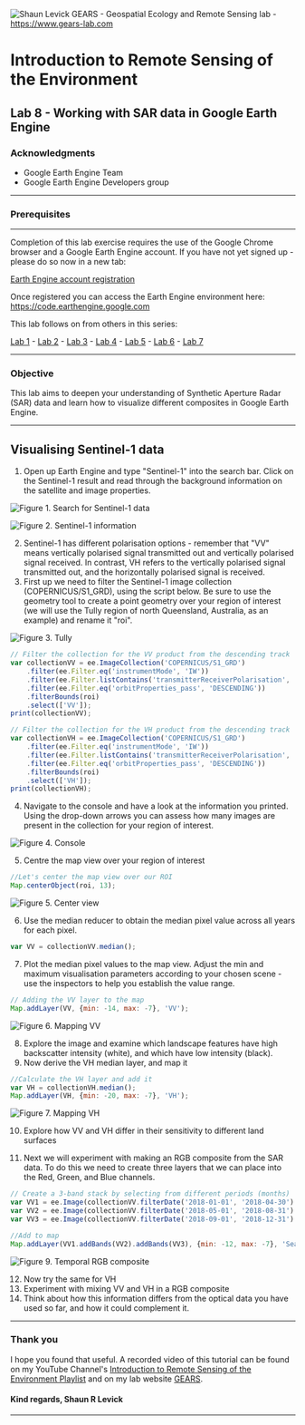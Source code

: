 ![Shaun Levick](Logo3.png)
GEARS - Geospatial Ecology and Remote Sensing lab - https://www.gears-lab.com

# Introduction to Remote Sensing of the Environment
Lab 8 - Working with SAR data in Google Earth Engine
--------------

### Acknowledgments
- Google Earth Engine Team
- Google Earth Engine Developers group

------

### Prerequisites
-------------

Completion of this lab exercise requires the use of the Google Chrome browser and a Google Earth Engine account. If you have not yet signed up - please do so now in a new tab:

[Earth Engine account registration](https://signup.earthengine.google.com/)

Once registered you can access the Earth Engine environment here:
https://code.earthengine.google.com

This lab follows on from others in this series:

[Lab 1](https://github.com/geospatialeco/GEARS/blob/master/Intro_RS_Lab1.md) -
[Lab 2](https://github.com/geospatialeco/GEARS/blob/master/Intro_RS_Lab2.md) -
[Lab 3](https://github.com/geospatialeco/GEARS/blob/master/Intro_RS_Lab3.md) -
[Lab 4](https://github.com/geospatialeco/GEARS/blob/master/Intro_RS_Lab4.md) -
[Lab 5](https://github.com/geospatialeco/GEARS/blob/master/Intro_RS_Lab5.md) -
[Lab 6](https://github.com/geospatialeco/GEARS/blob/master/Intro_RS_Lab6.md) -
[Lab 7](https://github.com/geospatialeco/GEARS/blob/master/Intro_RS_Lab7.md)


------------------------------------------------------------------------

### Objective


This lab aims to deepen your understanding of Synthetic Aperture Radar (SAR) data and learn how to visualize different composites in Google Earth Engine.

----------

## Visualising Sentinel-1 data

1. Open up Earth Engine and type "Sentinel-1" into the search bar. Click on the Sentinel-1 result and read through the background information on the satellite and image properties.

![Figure 1. Search for Sentinel-1 data](screenshots/l8_sent1.png)

![Figure 2. Sentinel-1 information](screenshots/l8_sentinfo.png)

2. Sentinel-1 has different polarisation options - remember that "VV" means vertically polarised signal transmitted out and vertically polarised signal received. In contrast, VH refers to the vertically polarised signal transmitted out, and the horizontally polarised signal is received.
3. First up we need to filter the Sentinel-1 image collection (COPERNICUS/S1_GRD), using the script below. Be sure to use the geometry tool to create a point geometry over your region of interest (we will use the Tully region of north Queensland, Australia, as an example) and rename it "roi".

![Figure 3. Tully](screenshots/l8_tully.png)

```JavaScript
// Filter the collection for the VV product from the descending track
var collectionVV = ee.ImageCollection('COPERNICUS/S1_GRD')
    .filter(ee.Filter.eq('instrumentMode', 'IW'))
    .filter(ee.Filter.listContains('transmitterReceiverPolarisation', 'VV'))
    .filter(ee.Filter.eq('orbitProperties_pass', 'DESCENDING'))
    .filterBounds(roi)
    .select(['VV']);
print(collectionVV);

// Filter the collection for the VH product from the descending track
var collectionVH = ee.ImageCollection('COPERNICUS/S1_GRD')
    .filter(ee.Filter.eq('instrumentMode', 'IW'))
    .filter(ee.Filter.listContains('transmitterReceiverPolarisation', 'VH'))
    .filter(ee.Filter.eq('orbitProperties_pass', 'DESCENDING'))
    .filterBounds(roi)
    .select(['VH']);
print(collectionVH);
```

4. Navigate to the console and have a look at the information you printed. Using the drop-down arrows you can assess how many images are present in the collection for your region of interest.

![Figure 4. Console](screenshots/l8_console.png)


5. Centre the map view over your region of interest

```JavaScript
//Let's center the map view over our ROI
Map.centerObject(roi, 13);
```

![Figure 5. Center view](screenshots/l8_centre.png)


6. Use the median reducer to obtain the median pixel value across all years for each pixel.

```JavaScript
var VV = collectionVV.median();
```
7. Plot the median pixel values to the map view. Adjust the min and maximum visualisation parameters according to your chosen scene - use the inspectors to help you establish the value range.

```JavaScript
// Adding the VV layer to the map
Map.addLayer(VV, {min: -14, max: -7}, 'VV');
```

![Figure 6. Mapping VV](screenshots/l8_VV.png)


8. Explore the image and examine which landscape features have high backscatter intensity (white), and which have low intensity (black).
9. Now derive the VH median layer, and map it
```JavaScript
//Calculate the VH layer and add it
var VH = collectionVH.median();
Map.addLayer(VH, {min: -20, max: -7}, 'VH');
```

![Figure 7. Mapping VH](screenshots/l8_VH.png)

10. Explore how VV and VH differ in their sensitivity to different land surfaces

11. Next we will experiment with making an RGB composite from the SAR data. To do this we need to create three layers that we can place into the Red, Green, and Blue channels.

```JavaScript
// Create a 3-band stack by selecting from different periods (months)
var VV1 = ee.Image(collectionVV.filterDate('2018-01-01', '2018-04-30').median());
var VV2 = ee.Image(collectionVV.filterDate('2018-05-01', '2018-08-31').median());
var VV3 = ee.Image(collectionVV.filterDate('2018-09-01', '2018-12-31').median());

//Add to map
Map.addLayer(VV1.addBands(VV2).addBands(VV3), {min: -12, max: -7}, 'Season composite');
```

![Figure 9. Temporal RGB composite](screenshots/l8_rgb.png)

12. Now try the same for VH
13. Experiment with mixing VV and VH in a RGB composite
14. Think about how this information differs from the optical data you have used so far, and how it could complement it.
-------

### Thank you

I hope you found that useful. A recorded video of this tutorial can be found on my YouTube Channel's [Introduction to Remote Sensing of the Environment Playlist](https://www.youtube.com/playlist?list=PLf6lu3bePWHDi3-lrSqiyInMGQXM34TSV) and on my lab website [GEARS](https://www.gears-lab.com).

#### Kind regards, Shaun R Levick
------
